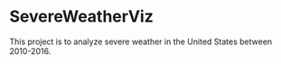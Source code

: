 # SevereWeatherViz
This project is to analyze severe weather in the United States between 2010-2016. 

